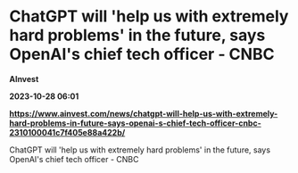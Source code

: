# ChatGPT will 'help us with extremely hard problems' in the future, says OpenAI's chief tech officer - CNBC
**AInvest**

**2023-10-28 06:01**

**https://www.ainvest.com/news/chatgpt-will-help-us-with-extremely-hard-problems-in-future-says-openai-s-chief-tech-officer-cnbc-2310100041c7f405e88a422b/**

ChatGPT will 'help us with extremely hard problems' in the future, says OpenAI's chief tech officer - CNBC